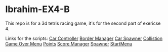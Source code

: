 # Ibrahim-EX4-B

This repo is for a 3d tetris racing game, it's for the second part of exericse 4.

Links for the scripts:
[Car Controller](https://github.com/Game-Dev-Baram-Chahine/Ibrahim-EX4-B/blob/main/Assets/Scripts/CarController.cs)
[Border Manager](https://github.com/Game-Dev-Baram-Chahine/Ibrahim-EX4-B/blob/main/Assets/Scripts/BorderManager.cs)
[Car Spawner](https://github.com/Game-Dev-Baram-Chahine/Ibrahim-EX4-B/blob/main/Assets/Scripts/CarSpawner.cs)
[Collistion](https://github.com/Game-Dev-Baram-Chahine/Ibrahim-EX4-B/blob/main/Assets/Scripts/Collistion.cs)
[Game Over Menu](https://github.com/Game-Dev-Baram-Chahine/Ibrahim-EX4-B/blob/main/Assets/Scripts/GameOverMenu.cs)
[Points](https://github.com/Game-Dev-Baram-Chahine/Ibrahim-EX4-B/blob/main/Assets/Scripts/Points.cs)
[Score Manager](https://github.com/Game-Dev-Baram-Chahine/Ibrahim-EX4-B/blob/main/Assets/Scripts/ScoreManager.cs)
[Spawner](https://github.com/Game-Dev-Baram-Chahine/Ibrahim-EX4-B/blob/main/Assets/Scripts/Spawner.cs)
[StartMenu](https://github.com/Game-Dev-Baram-Chahine/Ibrahim-EX4-B/blob/main/Assets/Scripts/StartMenu.cs)
